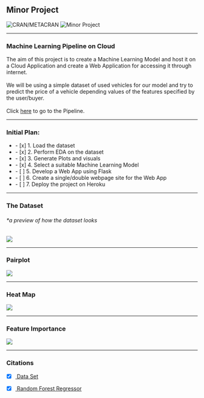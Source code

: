 ## Minor Project
![CRAN/METACRAN](https://img.shields.io/cran/l/devtools?style=for-the-badge) ![Minor Project](https://img.shields.io/badge/Minor%20Project-ML%20on%20Cloud-orange?style=for-the-badge)

---
### Machine Learning Pipeline on Cloud

The aim of this project is to create a Machine Learning Model and host it on a Cloud Application and create a Web Application for accessing it through internet. <br> <br>
We will be using a simple dataset of used vehicles for our model and try to predict the price of a vehicle depending values of the features specified by the user/buyer. <br> <br>
Click <a href = "https://github.com/adityakumaar/ML-Pipeline-On-Cloud/blob/master/ML%20Pipeline%20-%20Used%20Vehicles%20Price%20Prediction.ipynb">here</a> to go to the Pipeline. <br>

---
### Initial Plan:
<ul>
  <li> - [x] 1. Load the dataset </li>
  <li> - [x] 2. Perform EDA on the dataset </li>
  <li> - [x] 3. Generate Plots and visuals </li>
  <li> - [x] 4. Select a suitable Machine Learning Model </li>
  <li> - [ ] 5. Develop a Web App using Flask </li>
  <li> - [ ] 6. Create a single/double webpage site for the Web App </li>
  <li> - [ ] 7. Deploy the project on Heroku </li>
</ul>

---
### The Dataset
<h6> *a preview of how the dataset looks </h6>
<img src = "https://github.com/adityakumaar/ML-Pipeline-On-Cloud/blob/master/extras/vehicle_dataset_sample.png" />

---
### Pairplot
<img src = "https://github.com/adityakumaar/ML-Pipeline-On-Cloud/blob/master/extras/pairplot.png" />

---
### Heat Map
<img src = "https://github.com/adityakumaar/ML-Pipeline-On-Cloud/blob/master/extras/heatmap.png" />

---
### Feature Importance
<img src = "https://github.com/adityakumaar/ML-Pipeline-On-Cloud/blob/master/extras/feature_importance.png" />

---
### Citations
- [x] <a href = "https://www.kaggle.com/adityakumaar/vehicle-price-prediction?select=vehicle_dataset.csv" > Data Set </a>
- [x] <a href = "https://scikit-learn.org/stable/modules/generated/sklearn.ensemble.RandomForestRegressor.html" > Random Forest Regressor </a>

